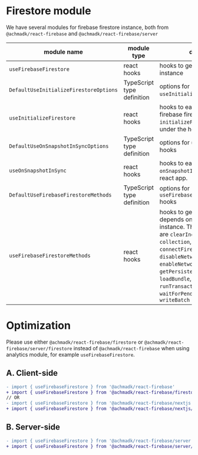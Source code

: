 # Firestore module
We have several modules for firebase firestore instance, both from `@achmadk/react-firebase` and `@achmadk/react-firebase/server`

| module name | module type | description |
| --- | --- | --- |
| `useFirebaseFirestore` | react hooks | hooks to get firebase firestore instance |
| `DefaultUseInitializeFirestoreOptions` | TypeScript type definition | options for `useInitializeFirestore` hooks |
| `useInitializeFirestore` | react hooks | hooks to easily create your own firebase firestore instances with `initializeFirestore` method under the hood. |
| `DefaultUseOnSnapshotInSyncOptions` | TypeScript type definition | options for `useOnSnapshotInSync` hooks |
| `useOnSnapshotInSync` | react hooks | hooks to easily implement `onSnapshotInSync` method in your react app. |
| `DefaultUseFirebaseFirestoreMethods` | TypeScript type definition | options for `useFirebaseFirestoreMethods` hooks |
| `useFirebaseFirestoreMethods` | react hooks | hooks to get methods which depends on firebase firestore instance. The available methods are `clearIndexedDbPersistence`, `collection`, `collectionGroup`, `connectFirestoreEmulator`, `disableNetwork`, `doc`, `enableNetwork`, `getPersistentCacheIndexManager`, `loadBundle`, `namedQuery`, `runTransaction`, `terminate`, `waitForPendingWrites`, and `writeBatch` |

# Optimization

Please use either `@achmadk/react-firebase/firestore` or `@achmadk/react-firebase/server/firestore` instead of `@achmadk/react-firebase` when using analytics module, for example `useFirebaseFirestore`.

## A. Client-side
```diff
- import { useFirebaseFirestore } from '@achmadk/react-firebase'
+ import { useFirebaseFirestore } from '@achmadk/react-firebase/firestore'
// OR
- import { useFirebaseFirestore } from '@achmadk/react-firebase/nextjs'
+ import { useFirebaseFirestore } from '@achmadk/react-firebase/nextjs/firestore'
```

## B. Server-side
```diff
- import { useFirebaseFirestore } from '@achmadk/react-firebase/server'
+ import { useFirebaseFirestore } from '@achmadk/react-firebase/server/firestore'
```